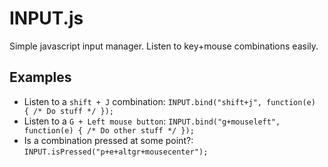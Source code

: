 INPUT.js
========

Simple javascript input manager. Listen to key+mouse combinations easily.

Examples
--------

* Listen to a `shift + J` combination: `INPUT.bind("shift+j", function(e) { /* Do stuff */ });`
* Listen to a `G + Left mouse button`: `INPUT.bind("g+mouseleft", function(e) { /* Do other stuff */ });`
* Is a combination pressed at some point?: `INPUT.isPressed("p+e+altgr+mousecenter");`
